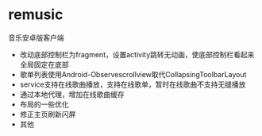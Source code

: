 # remusic
音乐安卓版客户端
- 改动底部控制栏为fragment，设置activity跳转无动画，使底部控制栏看起来全局固定在底部
- 歌单列表使用Android-Observescrollview取代CollapsingToolbarLayout
- service支持在线歌曲播放，支持在线歌单，暂时在线歌曲不支持无缝播放
- 通过本地代理，增加在线歌曲缓存
- 布局的一些优化
- 修正主页刷新闪屏
- 其他
